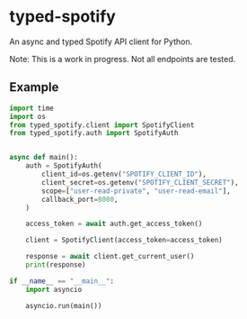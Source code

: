 # typed-spotify

An async and typed Spotify API client for Python.

Note: This is a work in progress. Not all endpoints are tested.

## Example

```python
import time
import os
from typed_spotify.client import SpotifyClient
from typed_spotify.auth import SpotifyAuth


async def main():
    auth = SpotifyAuth(
        client_id=os.getenv("SPOTIFY_CLIENT_ID"),
        client_secret=os.getenv("SPOTIFY_CLIENT_SECRET"),
        scope=["user-read-private", "user-read-email"],
        callback_port=8080,
    )

    access_token = await auth.get_access_token()

    client = SpotifyClient(access_token=access_token)

    response = await client.get_current_user()
    print(response)

if __name__ == "__main__":
    import asyncio

    asyncio.run(main())
```